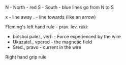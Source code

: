 N - North - red
S - South - blue
lines go from N to S

x - line away
. - line towards (like an arrow)


Fleming's left hand rule - prav. lev. ruki: 
- bolshoi palez, verh - Force experienced by the wire
- Ukazatel., vpered - the magnetic field
- Sred., pravo - current in the wire 

Right hand grip rule